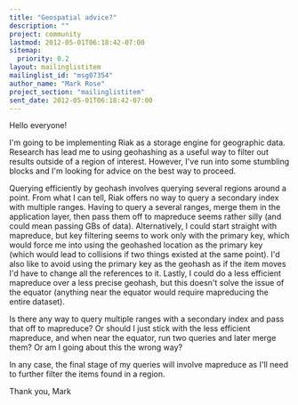 ```yaml
---
title: "Geospatial advice?"
description: ""
project: community
lastmod: 2012-05-01T06:18:42-07:00
sitemap:
  priority: 0.2
layout: mailinglistitem
mailinglist_id: "msg07354"
author_name: "Mark Rose"
project_section: "mailinglistitem"
sent_date: 2012-05-01T06:18:42-07:00
---
```



Hello everyone!

I'm going to be implementing Riak as a storage engine for geographic data.
Research has lead me to using geohashing as a useful way to filter out
results outside of a region of interest. However, I've run into some
stumbling blocks and I'm looking for advice on the best way to proceed.

Querying efficiently by geohash involves querying several regions around a
point. From what I can tell, Riak offers no way to query a secondary index
with multiple ranges. Having to query a several ranges, merge them in the
application layer, then pass them off to mapreduce seems rather silly (and
could mean passing GBs of data). Alternatively, I could start straight with
mapreduce, but key filtering seems to work only with the primary key, which
would force me into using the geohashed location as the primary key (which
would lead to collisions if two things existed at the same point). I'd also
like to avoid using the primary key as the geohash as if the item moves I'd
have to change all the references to it. Lastly, I could do a less
efficient mapreduce over a less precise geohash, but this doesn't solve the
issue of the equator (anything near the equator would require mapreducing
the entire dataset).

Is there any way to query multiple ranges with a secondary index and pass
that off to mapreduce? Or should I just stick with the less efficient
mapreduce, and when near the equator, run two queries and later merge them?
Or am I going about this the wrong way?

In any case, the final stage of my queries will involve mapreduce as I'll
need to further filter the items found in a region.

Thank you,
Mark
